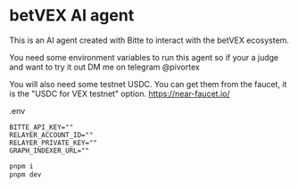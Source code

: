 # betVEX AI agent

This is an AI agent created with Bitte to interact with the betVEX ecosystem.

You need some environment variables to run this agent so if your a judge and want to try it out DM me on telegram @pivortex

You will also need some testnet USDC. You can get them from the faucet, it is the "USDC for VEX testnet" option. https://near-faucet.io/ 

.env

```env
BITTE_API_KEY=""
RELAYER_ACCOUNT_ID=""
RELAYER_PRIVATE_KEY=""
GRAPH_INDEXER_URL=""
```

```bash
pnpm i
pnpm dev
```

